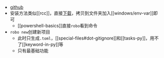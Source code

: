 - [github](https://github.com/robocorp/robo)
- 安装方法类似[[rcc]]，直接[下载](https://downloads.robocorp.com/robo/releases/index.html)，拷贝到文件夹加入[[windows/env-var]]即可
  - [[powershell-basics]]直接`robo`看到命令
- `robo new`创建新项目
  - 此时只生成`.toml`，[[special-files#dot-gitignore]]和[[tasks-py]]，用不了[[keyword-in-py]]等
  - 只有最基础功能